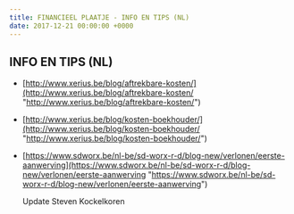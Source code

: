 ```yaml
---
title: FINANCIEEL PLAATJE - INFO EN TIPS (NL)
date: 2017-12-21 00:00:00 +0000
---
```

## INFO EN TIPS (NL)

* [http://www.xerius.be/blog/aftrekbare-kosten/](http://www.xerius.be/blog/aftrekbare-kosten/ "http://www.xerius.be/blog/aftrekbare-kosten/")
* [http://www.xerius.be/blog/kosten-boekhouder/](http://www.xerius.be/blog/kosten-boekhouder/ "http://www.xerius.be/blog/kosten-boekhouder/")
* [https://www.sdworx.be/nl-be/sd-worx-r-d/blog-new/verlonen/eerste-aanwerving](https://www.sdworx.be/nl-be/sd-worx-r-d/blog-new/verlonen/eerste-aanwerving "https://www.sdworx.be/nl-be/sd-worx-r-d/blog-new/verlonen/eerste-aanwerving")

  Update Steven Kockelkoren